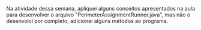 Na atividade dessa semana, apliquei alguns conceitos apresentados na aula para desenvolver o arquivo "PerimeterAssignmentRunner.java", mas não o desenvolvi por completo, adicionei alguns métodos ao programa.
